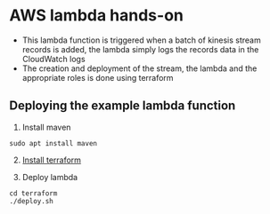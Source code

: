 # AWS lambda hands-on
   
- This lambda function is triggered when a batch of kinesis stream records is added, the lambda simply logs the records data in the CloudWatch logs
- The creation and deployment of the stream, the lambda and the appropriate roles is done using terraform
## Deploying the example lambda function
   
1. Install maven
```
sudo apt install maven
```
   
   
2. [Install terraform](https://www.terraform.io/intro/getting-started/install.html)
   
   
3. Deploy lambda
   
```
cd terraform
./deploy.sh
```